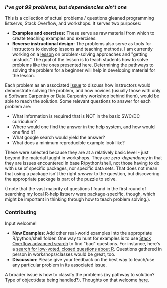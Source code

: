 ### *I've got 99 problems, but dependencies ain't one*

This is a collection of actual problems / questions gleaned programming listservs, Stack Overflow, and workshops. It serves two purposes:

-   **Examples and exercises:**  These serve as raw material from which to create teaching examples and exercises.
-   **Reverse instructional design:** The problems also serve as tools for instructors to develop lessons and teaching methods.  I am currently working on a [lesson](https://github.com/noamross/getting-unstuck-R) on problem-solving approaches and "getting unstuck."  The goal of the lesson is to teach students how to solve problems
like the ones presented here.  Determining the pathways to solving the problem for a beginner will help in developing material for the lesson.

Each problem as an associated [issue](https://github.com/noamross/zero-dependency-problems/issues) to discuss how instructors would demonstrate solving the problem, and how novices (usually those with only a [Software Carpentry](http://software-carpentry.org/) or [Data Carpentry](http://datacarpentry.org/) workshop behind them), would be able to reach the solution.  Some relevant questions to answer for each problem are:

-  What information is required that is NOT in the basic SWC/DC curriculum?
-  Where would one find the answer in the help system, and how would one find it?
-  What google search would yield the answer?
-  What does a minimum reproducible example look like?

These were selected because they are at a relatively basic level - just beyond the material taught in workshops.  They are *zero-dependency* in that they are issues encountered in base R/python/shell, not those having to do with use of specific packages, nor specific data sets. That does not mean that using a package isn't the right *answer* to the question, but discovering the appropriate package is part of the puzzle to solve.

(I note that the vast majority of questions I found in the first round of searching my local R-help listserv were package-specific, though, which might be important in thinking through how to teach problem solving.).

### Contributing

Input welcome!

-   **New Examples**:  Add other real-world examples into the appropriate R/python/shell folder. One way to hunt for examples is to use [Stack Overflow advanced search](http://stackoverflow.com/help/searching) to find "bad" questions.  For instance, here's a 
[search for low-voted, closed questions about R](http://stackoverflow.com/search?q=%5Br%5D+score%3A..0+closed%3Ayes). Questions gathered in person in workshops/classes would be great, too. 
-   **Discussion**:  Please give your feedback on the best way to teach/use any particular problem in its associated issue.

A broader issue is how to classify the problems (by pathway to solution? Type of object/data being handled?).  Thoughts on that welcome [here](https://github.com/noamross/zero-dependency-problems/issues/3).


